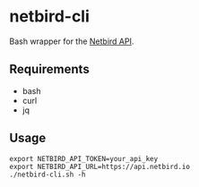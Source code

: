 # netbird-cli

Bash wrapper for the [Netbird API](https://docs.netbird.io/api/introduction).

## Requirements

- bash
- curl
- jq

## Usage

```shell
export NETBIRD_API_TOKEN=your_api_key
export NETBIRD_API_URL=https://api.netbird.io
./netbird-cli.sh -h
```
